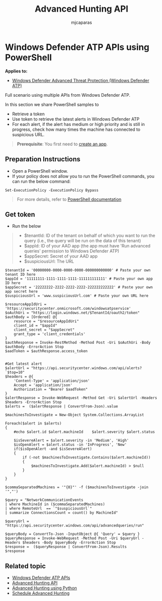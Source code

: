 ﻿---
title: Advanced Hunting API
description: Use this API to run advanced queries
keywords: apis, supported apis, advanced hunting, query
search.product: eADQiWindows 10XVcnh
ms.prod: w10
ms.mktglfcycl: deploy
ms.sitesec: library
ms.pagetype: security
ms.author: macapara
author: mjcaparas
ms.localizationpriority: medium
manager: dansimp
audience: ITPro
ms.collection: M365-security-compliance 
ms.topic: article 
ms.date: 09/24/2018
---

# Windows Defender ATP APIs using PowerShell
**Applies to:**
- [Windows Defender Advanced Threat Protection (Windows Defender ATP)](https://go.microsoft.com/fwlink/p/?linkid=2069559)


Full scenario using multiple APIs from Windows Defender ATP.

In this section we share PowerShell samples to 
 - Retrieve a token 
 - Use token to retrieve the latest alerts in Windows Defender ATP
 - For each alert, if the alert has medium or high priority and is still in progress, check how many times the machine has connected to suspicious URL.

>**Prerequisite**: You first need to [create an app](apis-intro.md).

## Preparation Instructions

- Open a PowerShell window.
- If your policy does not allow you to run the PowerShell commands, you can run the below command:
```
Set-ExecutionPolicy -ExecutionPolicy Bypass
```

>For more details, refer to [PowerShell documentation](https://docs.microsoft.com/en-us/powershell/module/microsoft.powershell.security/set-executionpolicy)

## Get token

- Run the below

> - $tenantId: ID of the tenant on behalf of which you want to run the query (i.e., the query will be run on the data of this tenant)
> - $appId: ID of your AAD app (the app must have 'Run advanced queries' permission to Windows Defender ATP)
> - $appSecret: Secret of your AAD app
> - $suspiciousUrl: The URL


```
$tenantId = '00000000-0000-0000-0000-000000000000' # Paste your own tenant ID here
$appId = '11111111-1111-1111-1111-111111111111' # Paste your own app ID here
$appSecret = '22222222-2222-2222-2222-222222222222' # Paste your own app secret here
$suspiciousUrl = 'www.suspiciousUrl.com' # Paste your own URL here

$resourceAppIdUri = 'https://securitycenter.onmicrosoft.com/windowsatpservice'
$oAuthUri = "https://login.windows.net/$TenantId/oauth2/token"
$authBody = [Ordered] @{
	resource = "$resourceAppIdUri"
	client_id = "$appId"
	client_secret = "$appSecret"
	grant_type = 'client_credentials'
}
$authResponse = Invoke-RestMethod -Method Post -Uri $oAuthUri -Body $authBody -ErrorAction Stop
$aadToken = $authResponse.access_token


#Get latest alert
$alertUrl = "https://api.securitycenter.windows.com/api/alerts?`$top=10"
$headers = @{ 
	'Content-Type' = 'application/json'
	Accept = 'application/json'
	Authorization = "Bearer $aadToken" 
}
$alertResponse = Invoke-WebRequest -Method Get -Uri $alertUrl -Headers $headers -ErrorAction Stop
$alerts =  ($alertResponse | ConvertFrom-Json).value

$machinesToInvestigate = New-Object System.Collections.ArrayList

Foreach($alert in $alerts)
{
	#echo $alert.id	$alert.machineId	$alert.severity	$alert.status

	$isSevereAlert = $alert.severity -in 'Medium', 'High'
	$isOpenAlert = $alert.status -in 'InProgress', 'New'
	if($isOpenAlert -and $isSevereAlert)
	{
		if (-not $machinesToInvestigate.Contains($alert.machineId))
		{
			$machinesToInvestigate.Add($alert.machineId) > $null
		}
	}
}

$commaSeparatedMachines = '"{0}"' -f ($machinesToInvestigate -join '","')

$query = "NetworkCommunicationEvents
| where MachineId in ($commaSeparatedMachines)
| where RemoteUrl  == `"$suspiciousUrl`"
| summarize ConnectionsCount = count() by MachineId"

$queryUrl = "https://api.securitycenter.windows.com/api/advancedqueries/run"

$queryBody = ConvertTo-Json -InputObject @{ 'Query' = $query }
$queryResponse = Invoke-WebRequest -Method Post -Uri $queryUrl -Headers $headers -Body $queryBody -ErrorAction Stop
$response =  ($queryResponse | ConvertFrom-Json).Results
$response

```


## Related topic
- [Windows Defender ATP APIs](apis-intro.md)
- [Advanced Hunting API](run-advanced-query-api.md)
- [Advanced Hunting using Python](run-advanced-query-sample-python.md)
- [Schedule Advanced Hunting](run-advanced-query-sample-ms-flow.md)
